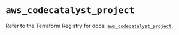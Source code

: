 # `aws_codecatalyst_project`

Refer to the Terraform Registry for docs: [`aws_codecatalyst_project`](https://registry.terraform.io/providers/hashicorp/aws/5.82.2/docs/resources/codecatalyst_project).
